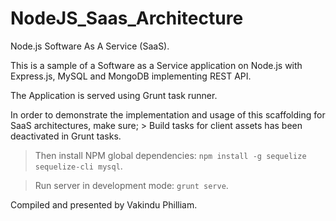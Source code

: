 # NodeJS_Saas_Architecture
Node.js Software As A Service (SaaS). 

This is a sample of a Software as a Service application on Node.js with Express.js, MySQL and MongoDB implementing REST API.  

The Application is served using Grunt task runner.  

In order to demonstrate the implementation and usage of this scaffolding for SaaS architectures, make sure; > Build tasks for client assets has been deactivated in Grunt tasks.  

> Then install NPM global dependencies: ``npm install -g sequelize sequelize-cli mysql``. 

> Run server in development mode: ``grunt serve``.  

Compiled and presented by Vakindu Philliam.
